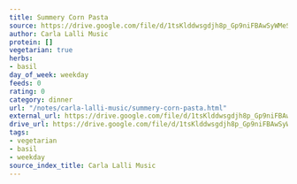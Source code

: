 ```yaml
---
title: Summery Corn Pasta
source: https://drive.google.com/file/d/1tsKlddwsgdjh8p_Gp9niFBAwSyWMeSVM/view?usp=drive_link
author: Carla Lalli Music
protein: []
vegetarian: true
herbs:
- basil
day_of_week: weekday
feeds: 0
rating: 0
category: dinner
url: "/notes/carla-lalli-music/summery-corn-pasta.html"
external_url: https://drive.google.com/file/d/1tsKlddwsgdjh8p_Gp9niFBAwSyWMeSVM/view?usp=drive_link
drive_url: https://drive.google.com/file/d/1tsKlddwsgdjh8p_Gp9niFBAwSyWMeSVM/view?usp=drive_link
tags:
- vegetarian
- basil
- weekday
source_index_title: Carla Lalli Music
---
```



